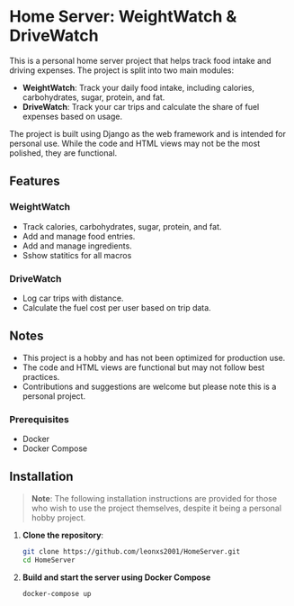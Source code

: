 # Home Server: WeightWatch & DriveWatch

This is a personal home server project that helps track food intake and driving expenses. The project is split into two main modules:

- **WeightWatch**: Track your daily food intake, including calories, carbohydrates, sugar, protein, and fat.
- **DriveWatch**: Track your car trips and calculate the share of fuel expenses based on usage.

The project is built using Django as the web framework and is intended for personal use. While the code and HTML views may not be the most polished, they are functional.

## Features

### WeightWatch
- Track calories, carbohydrates, sugar, protein, and fat.
- Add and manage food entries.
- Add and manage ingredients.
- Sshow statitics for all macros

### DriveWatch
- Log car trips with distance.
- Calculate the fuel cost per user based on trip data.

## Notes
- This project is a hobby and has not been optimized for production use.
- The code and HTML views are functional but may not follow best practices.
- Contributions and suggestions are welcome but please note this is a personal project.

### Prerequisites
- Docker
- Docker Compose

## Installation

> **Note**: The following installation instructions are provided for those who wish to use the project themselves, despite it being a personal hobby project.

1. **Clone the repository**:
   ```bash
   git clone https://github.com/leonxs2001/HomeServer.git
   cd HomeServer
   ```
2. **Build and start the server using Docker Compose**
   ```bash
   docker-compose up
   ```


